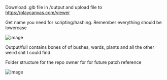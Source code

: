 Download .glb file in /output and upload file to https://playcanvas.com/viewer

Get name you need for scripting/hashing. Remember everything should be lowercase

![image](https://github.com/QuePast/leagueskeletons/assets/8728328/8e8c3aae-e39c-4f9a-add5-8908b4b43b41)


Output/full contains bones of of bushes, wards, plants and all the other weird shit I could find


Folder structure for the repo owner for for future patch reference

![image](https://github.com/QuePast/leagueskeletons/assets/8728328/6f57c3b8-5711-4598-99b6-4bbccf6b7371)

